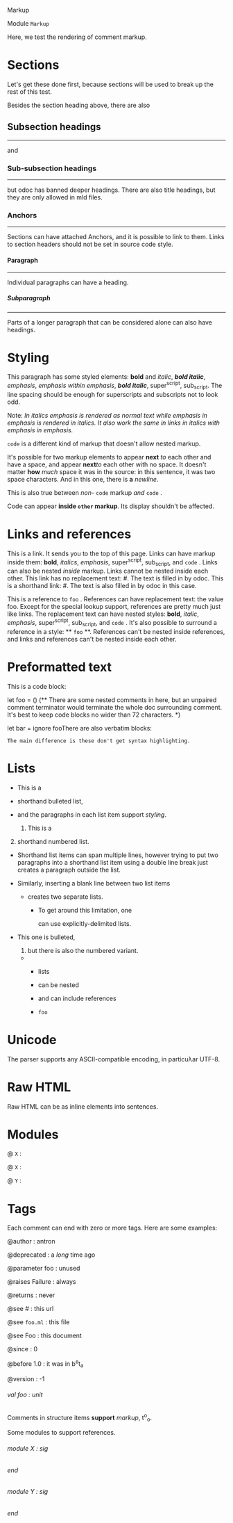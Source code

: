 Markup

Module  `` Markup `` 

Here, we test the rendering of comment markup.


# Sections

Let's get these done first, because sections will be used to break up the rest of this test.

Besides the section heading above, there are also


## Subsection headings
---

and


### Sub-subsection headings
---

but odoc has banned deeper headings. There are also title headings, but they are only allowed in mld files.


### Anchors
---

Sections can have attached Anchors, and it is possible to link to them. Links to section headers should not be set in source code style.


#### Paragraph
---

Individual paragraphs can have a heading.


##### Subparagraph
---

Parts of a longer paragraph that can be considered alone can also have headings.


# Styling

This paragraph has some styled elements: **bold** and _italic_, **_bold italic_**, _emphasis_, __emphasis_ within emphasis_, **_bold italic_**, super<sup>script</sup>, sub<sub>script</sub>. The line spacing should be enough for superscripts and subscripts not to look odd.

Note: _In italics _emphasis_ is rendered as normal text while _emphasis _in_ emphasis_ is rendered in italics._ _It also work the same in links in italics with _emphasis _in_ emphasis_._

 `` code ``  is a different kind of markup that doesn't allow nested markup.

It's possible for two markup elements to appear **next** _to_ each other and have a space, and appear **next**_to_ each other with no space. It doesn't matter **how** _much_ space it was in the source: in this sentence, it was two space characters. And in this one, there is **a** _newline_.

This is also true between _non-_ `` code ``  markup _and_  `` code `` .

Code can appear **inside  `` other ``  markup**. Its display shouldn't be affected.


# Links and references

This is a link. It sends you to the top of this page. Links can have markup inside them: **bold**, _italics_, _emphasis_, super<sup>script</sup>, sub<sub>script</sub>, and  `` code `` . Links can also be nested _inside_ markup. Links cannot be nested inside each other. This link has no replacement text: #. The text is filled in by odoc. This is a shorthand link: #. The text is also filled in by odoc in this case.

This is a reference to  `` foo `` . References can have replacement text: the value foo. Except for the special lookup support, references are pretty much just like links. The replacement text can have nested styles: **bold**, _italic_, _emphasis_, super<sup>script</sup>, sub<sub>script</sub>, and  `` code `` . It's also possible to surround a reference in a style: ** `` foo `` **. References can't be nested inside references, and links and references can't be nested inside each other.


# Preformatted text

This is a code block:

let foo = ()
(** There are some nested comments in here, but an unpaired comment
    terminator would terminate the whole doc surrounding comment. It's
    best to keep code blocks no wider than 72 characters. *)

let bar =
  ignore fooThere are also verbatim blocks:

    The main difference is these don't get syntax highlighting.

# Lists

- This is a
  
- shorthand bulleted list,
  
- and the paragraphs in each list item support _styling_.
  1. This is a
    
2. shorthand numbered list.
  - Shorthand list items can span multiple lines, however trying to put two paragraphs into a shorthand list item using a double line break
    just creates a paragraph outside the list.

- Similarly, inserting a blank line between two list items
  - creates two separate lists.
    - To get around this limitation, one
      
      can use explicitly-delimited lists.
      
      
      
- This one is bulleted,
  1. but there is also the numbered variant.
    - - lists
        
      - can be nested
        
      - and can include references
        
      -  `` foo `` 
        
      
# Unicode

The parser supports any ASCII-compatible encoding, in particuλar UTF-8.


# Raw HTML

Raw HTML can be  as inline elements into sentences.


# Modules


@ `` X ``  : 



@ `` X ``  : 



@ `` Y ``  : 


# Tags

Each comment can end with zero or more tags. Here are some examples:


@author : antron



@deprecated : a _long_ time ago





@parameter foo : unused





@raises Failure : always





@returns : never





@see # : this url





@see  `` foo.ml ``  : this file





@see Foo : this document





@since : 0



@before 1.0 : it was in b<sup>e</sup>t<sub>a</sub>





@version : -1

###### val foo : unit

Comments in structure items **support** _markup_, t<sup>o</sup><sub>o</sub>.

Some modules to support references.

###### module X : sig
###### end

###### module Y : sig
###### end

